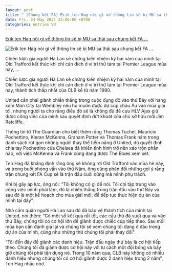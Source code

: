 ```yaml
---
layout: post
title: " [Chung kết FA] Erik ten Hag nói gì về thông tin sẽ bị MU sa thải sau chung kết FA ..."
date: Fri, 24 May 2024 23:00:00 +0700
categories: entries VN
---
```

[Erik ten Hag nói gì về thông tin sẽ bị MU sa thải sau chung kết FA ...](https://bongdaplus.vn/ngoai-hang-anh/erik-ten-hag-se-bi-mu-sa-thai-bat-chap-ket-qua-chung-ket-fa-cup-4323462405.html)

![Erik ten Hag nói gì về thông tin sẽ bị MU sa thải sau chung kết FA ...](https://cdn.bongdaplus.vn/Assets/Media/2024/05/24/31/ten-hag-fa.jpg)

Chiến lược gia người Hà Lan sẽ chứng kiến nhiệm kỳ hai năm của mình tại Old Trafford kết thúc khi chỉ cán đích ở vị trí thứ tám tại Premier League mùa này, ...

Chiến lược gia người Hà Lan sẽ chứng kiến nhiệm kỳ hai năm của mình tại Old Trafford kết thúc khi chỉ cán đích ở vị trí thứ tám tại Premier League mùa này, thành tích thấp nhất của CLB kể từ năm 1990.

United cần phải giành chiến thắng trong cuộc đụng độ vào thứ Bảy với hàng xóm Man City tại Wembley nếu họ muốn được dự cúp châu Âu vào mùa giải tới, nhưng người ta cho rằng điều đó sẽ là không đủ để cựu HLV Ajax giữ được công việc của mình sau quyết định dứt khoát của chủ sở hữu mới Jim Ratcliffe.

Thông tin từ The Guardian cho biết thêm rằng Thomas Tuchel, Mauricio Pochettino, Kieran McKenna, Graham Potter và Thomas Frank nằm trong danh sách rút gọn những người thay thế tiềm năng ở United, dù quyết định chia tay Pochettino của Chelsea đã khiến tình hình trở nên xáo trộn phần nào, với việc McKenna và Frank cũng đang được The Blues xem xét.

Ten Hag đã khẳng định rằng ông sẽ không rời Old Trafford vào mùa hè này, và trong buổi phỏng vấn vào thứ Năm, ông cũng phản đối những gợi ý rằng trận chung kết FA Cup sẽ là trận đấu cuối cùng mà mình phụ trách.

Khi bị gây áp lực, ông nói: “Tôi không có gì để nói. Tôi chỉ tập trung vào công việc mình phải làm, đó là chiến thắng trong trận đấu vào thứ Bảy và sau đó là một kế hoạch cho mùa giải mới, để tiếp tục thực hiện dự án của mình tại đây”.

Nhà cầm quân người Hà Lan sau đó đã bảo vệ thành tích của mình tại United, nói thêm: “Có một số kết quả rất tốt, các cầu thủ đã vượt qua và vào thứ Bảy, chúng tôi có cơ hội lớn để giành được chiếc cúp tiếp theo. Sau mỗi mùa bạn cần đánh giá lại và chúng tôi sẽ xem chúng tôi đang ở đâu trong dự án của mình, cũng như những thứ chúng tôi phải thay đổi".

“Tôi đến đây để giành các danh hiệu. Trận đấu ngày thứ bảy là cơ hội tiếp theo. Chúng tôi đã giành được cơ hội này với tư cách một đội bóng và bây giờ chúng tôi phải tận dụng nó. Trong 10 năm qua, CLB này không có nhiều danh hiệu nhưng chúng tôi có cơ hội giành được 2 danh hiệu trong 2 năm”, Ten Hag nhắc nhở.

